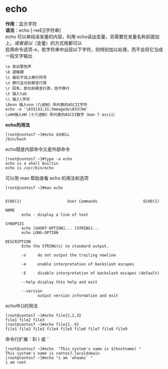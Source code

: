 # echo
**作用**：显示字符  
**语法**：echo [-neE][字符串]  
echo 可以单纯读发量的内容，利用 echo读出变量，另需要在发量名称前面加上$，或者是以$（变量）的方式用都可以  
启用命令选项-e，若字符串中出现以下字符，则特别加以处理，而不会将它当成一般文字输出  

```
\a 发出警告声  
\b 退格键  
\c 最后不加上换行符号  
\n 换行且光标移至行首  
\r 回车，即光标移至行首，但不换行  
\t 插入tab  
\\ 插入\字符  
\0nnn 插入nnn（八进制）所代表的ASCII字符  
echo -e '\033[43;31;5mmagedu\033[0m'  
\xHH插入HH（十六进制）所代表的ASCII数字（man 7 ascii）
```
**echo的用法**
```
[root@centos7 ~]#echo $SHELL
/bin/bash
```
echo既是内部命令又是外部命令
```
[root@centos7 ~]#type -a echo
echo is a shell builtin
echo is /usr/bin/echo
```
可以用 man 帮助查看 echo 的用法和选项
```
[root@centos7 ~]#man echo


ECHO(1)                    User Commands                    ECHO(1)

NAME
       echo - display a line of text

SYNOPSIS
       echo [SHORT-OPTION]... [STRING]...
       echo LONG-OPTION

DESCRIPTION
       Echo the STRING(s) to standard output.

       -n     do not output the trailing newline

       -e     enable interpretation of backslash escapes

       -E     disable interpretation of backslash escapes (default)

       --help display this help and exit

       --version
              output version information and exit
```
echo中{}的用法

```
[root@centos7 ~]#echo file{1,2,3}
file1 file2 file3
[root@centos7 ~]#echo file{1..9}
file1 file2 file3 file4 file5 file6 file7 file8 file9
```
命令行扩展：$( ) 或 ``
```
[root@centos7 ~]#echo  "This system's name is $(hostname) "
This system's name is centos7.localdomain 
[root@centos7 ~]#echo "i am `whoami` "
i am root 
```
